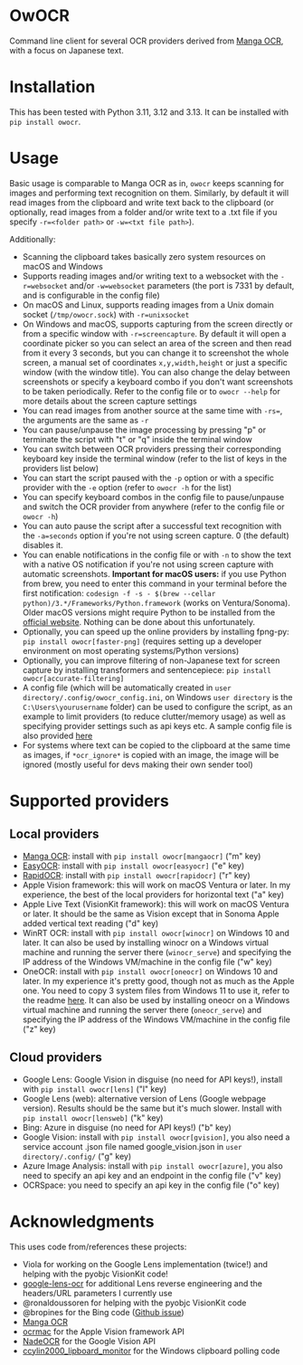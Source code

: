 # OwOCR

Command line client for several OCR providers derived from [Manga OCR](https://github.com/kha-white/manga-ocr), with a focus on Japanese text.

# Installation

This has been tested with Python 3.11, 3.12 and 3.13. It can be installed with `pip install owocr`.

# Usage

Basic usage is comparable to Manga OCR as in, `owocr` keeps scanning for images and performing text recognition on them. Similarly, by default it will read images from the clipboard and write text back to the clipboard (or optionally, read images from a folder and/or write text to a .txt file if you specify `-r=<folder path>` or `-w=<txt file path>`).

Additionally:
- Scanning the clipboard takes basically zero system resources on macOS and Windows
- Supports reading images and/or writing text to a websocket with the `-r=websocket` and/or `-w=websocket` parameters (the port is 7331 by default, and is configurable in the config file)
- On macOS and Linux, supports reading images from a Unix domain socket (`/tmp/owocr.sock`) with `-r=unixsocket`
- On Windows and macOS, supports capturing from the screen directly or from a specific window with `-r=screencapture`. By default it will open a coordinate picker so you can select an area of the screen and then read from it every 3 seconds, but you can change it to screenshot the whole screen, a manual set of coordinates `x,y,width,height` or just a specific window (with the window title). You can also change the delay between screenshots or specify a keyboard combo if you don't want screenshots to be taken periodically. Refer to the config file or to `owocr --help` for more details about the screen capture settings
- You can read images from another source at the same time with `-rs=`, the arguments are the same as `-r`
- You can pause/unpause the image processing by pressing "p" or terminate the script with "t" or "q" inside the terminal window
- You can switch between OCR providers pressing their corresponding keyboard key inside the terminal window (refer to the list of keys in the providers list below)
- You can start the script paused with the `-p` option or with a specific provider with the `-e` option (refer to `owocr -h` for the list)
- You can specify keyboard combos in the config file to pause/unpause and switch the OCR provider from anywhere (refer to the config file or `owocr -h`)
- You can auto pause the script after a successful text recognition with the `-a=seconds` option if you're not using screen capture. 0 (the default) disables it.
- You can enable notifications in the config file or with `-n` to show the text with a native OS notification if you're not using screen capture with automatic screenshots. **Important for macOS users:** if you use Python from brew, you need to enter this command in your terminal before the first notification: `codesign -f -s - $(brew --cellar python)/3.*/Frameworks/Python.framework` (works on Ventura/Sonoma). Older macOS versions might require Python to be installed from the [official website](https://www.python.org/downloads/). Nothing can be done about this unfortunately.
- Optionally, you can speed up the online providers by installing fpng-py: `pip install owocr[faster-png]` (requires setting up a developer environment on most operating systems/Python versions)
- Optionally, you can improve filtering of non-Japanese text for screen capture by installing transformers and sentencepiece: `pip install owocr[accurate-filtering]`
- A config file (which will be automatically created in `user directory/.config/owocr_config.ini`, on Windows `user directory` is the `C:\Users\yourusername` folder) can be used to configure the script, as an example to limit providers (to reduce clutter/memory usage) as well as specifying provider settings such as api keys etc. A sample config file is also provided [here](https://raw.githubusercontent.com/AuroraWright/owocr/master/owocr_config.ini)
- For systems where text can be copied to the clipboard at the same time as images, if `*ocr_ignore*` is copied with an image, the image will be ignored (mostly useful for devs making their own sender tool)

# Supported providers

## Local providers
- [Manga OCR](https://github.com/kha-white/manga-ocr): install with `pip install owocr[mangaocr]` ("m" key)
- [EasyOCR](https://github.com/JaidedAI/EasyOCR): install with `pip install owocr[easyocr]` ("e" key)
- [RapidOCR](https://github.com/RapidAI/RapidOCR): install with `pip install owocr[rapidocr]` ("r" key)
- Apple Vision framework: this will work on macOS Ventura or later. In my experience, the best of the local providers for horizontal text ("a" key)
- Apple Live Text (VisionKit framework): this will work on macOS Ventura or later. It should be the same as Vision except that in Sonoma Apple added vertical text reading ("d" key)
- WinRT OCR: install with `pip install owocr[winocr]` on Windows 10 and later. It can also be used by installing winocr on a Windows virtual machine and running the server there (`winocr_serve`) and specifying the IP address of the Windows VM/machine in the config file ("w" key)
- OneOCR: install with `pip install owocr[oneocr]` on Windows 10 and later. In my experience it's pretty good, though not as much as the Apple one. You need to copy 3 system files from Windows 11 to use it, refer to the readme [here](https://github.com/AuroraWright/oneocr). It can also be used by installing oneocr on a Windows virtual machine and running the server there (`oneocr_serve`) and specifying the IP address of the Windows VM/machine in the config file ("z" key)

## Cloud providers
- Google Lens: Google Vision in disguise (no need for API keys!), install with `pip install owocr[lens]` ("l" key)
- Google Lens (web): alternative version of Lens (Google webpage version). Results should be the same but it's much slower. Install with `pip install owocr[lensweb]` ("k" key)
- Bing: Azure in disguise (no need for API keys!) ("b" key)
- Google Vision: install with `pip install owocr[gvision]`, you also need a service account .json file named google_vision.json in `user directory/.config/` ("g" key)
- Azure Image Analysis: install with `pip install owocr[azure]`, you also need to specify an api key and an endpoint in the config file ("v" key)
- OCRSpace: you need to specify an api key in the config file ("o" key)

# Acknowledgments

This uses code from/references these projects:
- Viola for working on the Google Lens implementation (twice!) and helping with the pyobjc VisionKit code!
- [google-lens-ocr](https://github.com/dimdenGD/chrome-lens-ocr) for additional Lens reverse engineering and the headers/URL parameters I currently use
- @ronaldoussoren for helping with the pyobjc VisionKit code
- @bropines for the Bing code ([Github issue](https://github.com/AuroraWright/owocr/issues/10))
- [Manga OCR](https://github.com/kha-white/manga-ocr)
- [ocrmac](https://github.com/straussmaximilian/ocrmac) for the Apple Vision framework API
- [NadeOCR](https://github.com/Natsume-197/NadeOCR) for the Google Vision API
- [ccylin2000_lipboard_monitor](https://github.com/vaimalaviya1233/ccylin2000_lipboard_monitor) for the Windows clipboard polling code
